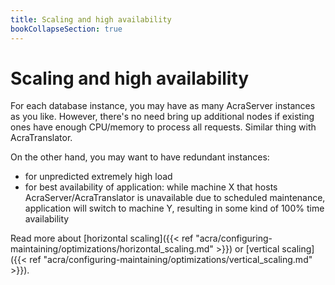 ```yaml
---
title: Scaling and high availability
bookCollapseSection: true
---
```


# Scaling and high availability

For each database instance, you may have as many AcraServer instances as you like.
However, there's no need bring up additional nodes if existing ones have enough CPU/memory to process all requests.
Similar thing with AcraTranslator.

On the other hand, you may want to have redundant instances:
* for unpredicted extremely high load
* for best availability of application: while machine X that hosts AcraServer/AcraTranslator is unavailable
  due to scheduled maintenance, application will switch to machine Y, resulting in some kind of 100% time availability

Read more about [horizontal scaling]({{< ref "acra/configuring-maintaining/optimizations/horizontal_scaling.md" >}})
or [vertical scaling]({{< ref "acra/configuring-maintaining/optimizations/vertical_scaling.md" >}}).
